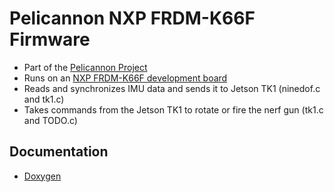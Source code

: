 # Pelicannon NXP FRDM-K66F Firmware
- Part of the [Pelicannon Project][pelicannon]
- Runs on an [NXP FRDM-K66F development board][k66f]
- Reads and synchronizes IMU data and sends it to Jetson TK1 (ninedof.c and tk1.c)
- Takes commands from the Jetson TK1 to rotate or fire the nerf gun (tk1.c and TODO.c)

## Documentation
- [Doxygen][doxygen]

[doxygen]: https://csvance.github.io/pelicannon-k66f-firmware/
[pelicannon]: https://github.com/csvance/pelicannon
[k66f]: https://www.nxp.com/products/processors-and-microcontrollers/arm-based-processors-and-mcus/kinetis-cortex-m-mcus/k-seriesperformancem4/k6x-ethernet/freedom-development-platform-for-kinetis-k66-k65-and-k26-mcus:FRDM-K66F